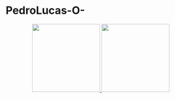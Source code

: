 # PedroLucas-O-

<div align="center">
  <a href="https://github.com/PedroLucas-O">
  <img height="180em" src="https://github-readme-stats.vercel.app/api?username=PedroLucas-O&show_icons=true&theme=cobalt&include_all_commits=true&count_private=true"/>
  <img height="180em" src="https://github-readme-stats.vercel.app/api/top-langs/?username=PedroLucas-O&layout=compact&langs_count=7&theme=cobalt"/>
  </div>
